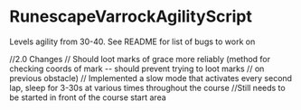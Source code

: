 # RunescapeVarrockAgilityScript
Levels agility from 30-40. See README for list of bugs to work on


//2.0 Changes
// Should loot marks of grace more reliably (method for checking coords of mark -- should prevent trying to loot marks
// on previous obstacle)
// Implemented a slow mode that activates every second lap, sleep for 3-30s at various times throughout the course
//Still needs to be started in front of the course start area
